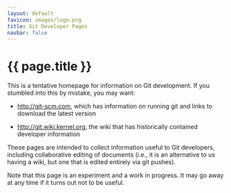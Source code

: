 ```yaml
---
layout: default
favicon: images/logo.png
title: Git Developer Pages
navbar: false
---
```


# {{ page.title }}

This is a tentative homepage for information on Git development. If you
stumbled into this by mistake, you may want:

  - <http://git-scm.com>, which has information on running
    git and links to download the latest version

  - <http://git.wiki.kernel.org>, the wiki that has historically
    contained developer information

These pages are intended to collect information useful to Git
developers, including collaborative editing of documents (i.e., it is an
alternative to us having a wiki, but one that is edited entirely via git
pushes).

Note that this page is an experiment and a work in progress. It may go
away at any time if it turns out not to be useful.
